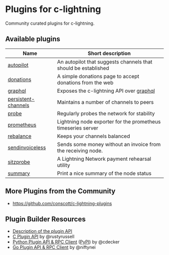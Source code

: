 # Plugins for c-lightning

Community curated plugins for c-lightning.

## Available plugins

| Name                              | Short description                                              |
|-----------------------------------|----------------------------------------------------------------|
| [autopilot][autopilot]            | An autopilot that suggests channels that should be established |
| [donations][donations]            | A simple donations page to accept donations from the web       |
| [graphql][graphql]                | Exposes the c-lightning API over [graphql][graphql-spec]       |
| [persistent-channels][pers-chans] | Maintains a number of channels to peers                        |
| [probe][probe]                    | Regularly probes the network for stability                     |
| [prometheus][prometheus]          | Lightning node exporter for the prometheus timeseries server   |
| [rebalance][rebalance]            | Keeps your channels balanced                                   |
| [sendinvoiceless][sendinvoiceless]| Sends some money without an invoice from the receiving node.   |
| [sitzprobe][sitzprobe]            | A Lightning Network payment rehearsal utility                  |
| [summary][summary]                | Print a nice summary of the node status                        |


## More Plugins from the Community

 - https://github.com/conscott/c-lightning-plugins

## Plugin Builder Resources

 - [Description of the plugin API][plugin-docs]
 - [C Plugin API][c-api] by @rustyrussell
 - [Python Plugin API & RPC Client][python-api] ([PyPI][python-api-pypi]) by @cdecker
 - [Go Plugin API & RPC Client][go-api] by @niftynei

[pers-chans]: https://github.com/lightningd/plugins/tree/master/persistent-channels
[probe]: https://github.com/lightningd/plugins/tree/master/probe
[prometheus]: https://github.com/lightningd/plugins/tree/master/prometheus
[summary]: https://github.com/lightningd/plugins/tree/master/summary
[donations]: https://github.com/lightningd/plugins/tree/master/donations
[plugin-docs]: https://lightning.readthedocs.io/PLUGINS.html
[c-api]: https://github.com/ElementsProject/lightning/blob/master/plugins/libplugin.h
[python-api]: https://github.com/ElementsProject/lightning/tree/master/contrib/pylightning
[python-api-pypi]: https://pypi.org/project/pylightning/
[go-api]: https://github.com/niftynei/glightning
[sitzprobe]: https://github.com/niftynei/sitzprobe
[autopilot]: https://github.com/lightningd/plugins/tree/master/autopilot
[rebalance]: https://github.com/lightningd/plugins/tree/master/rebalance
[sendinvoiceless]: https://github.com/lightningd/plugins/tree/master/sendinvoiceless
[graphql]: https://github.com/nettijoe96/c-lightning-graphql
[graphql-spec]: https://graphql.org/
